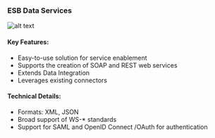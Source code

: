 ### ESB Data Services

![alt text][data-services]

#### Key Features:
- Easy-to-use solution for service enablement
- Supports the creation of SOAP and REST web services
- Extends Data Integration
- Leverages existing connectors


#### Technical Details:
- Formats: XML, JSON
- Broad support of WS-* standards
- Support for SAML and OpenID Connect /OAuth for authentication



[data-services]: https://help.talend.com/api/fluidtopicsclient/resources/cwilZlYqLNI9UY3qPWlxyQ/content "Data Services"
